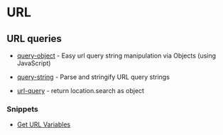 # URL

## URL queries

- [query-object](https://github.com/fernandofleury/query-object) - Easy url query string manipulation via Objects (using JavaScript)

- [query-string](https://github.com/sindresorhus/query-string) - Parse and stringify URL query strings

- [url-query](https://github.com/intesso/url-query) - return location.search as object

### Snippets

- [Get URL Variables](https://css-tricks.com/snippets/javascript/get-url-variables/)
